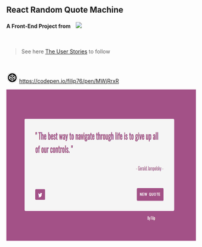 ## React Random Quote Machine

#### A Front-End Project from &ensp; <img src="https://design-style-guide.freecodecamp.org/downloads/fcc_primary_large.png" width="150px" />

<br />

> See here [The User Stories](https://www.freecodecamp.org/learn/front-end-libraries/front-end-libraries-projects/build-a-random-quote-machine) to follow

<br />

<img src="code.png" width="30" height="30"> <https://codepen.io/filip76/pen/MWjRrxR>

<img src="Capture.PNG" height="400px" width="500px" />
